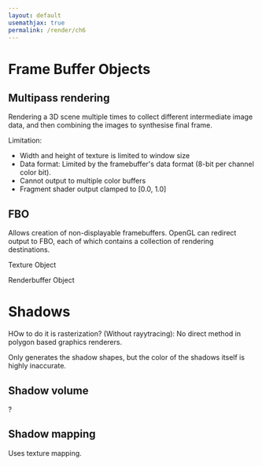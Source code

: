 ```yaml
---
layout: default
usemathjax: true
permalink: /render/ch6
---
```


# Frame Buffer Objects

## Multipass rendering

Rendering a 3D scene multiple times to collect different intermediate image data, and then combining the images to synthesise final frame.

Limitation: 

- Width and height of texture is limited to window size
- Data format: Limited by the framebuffer's data format (8-bit per channel color bit).
- Cannot output to multiple color buffers
- Fragment shader output clamped to [0.0, 1.0]

## FBO

Allows creation of non-displayable framebuffers. OpenGL can redirect output to FBO, each of which contains a collection of rendering destinations.

Texture Object

Renderbuffer Object

# Shadows

HOw to do it is rasterization? (Without rayytracing): No direct method in polygon based graphics renderers.

Only generates the shadow shapes, but the color of the shadows itself is highly inaccurate.

## Shadow volume

?

## Shadow mapping

Uses texture mapping.
